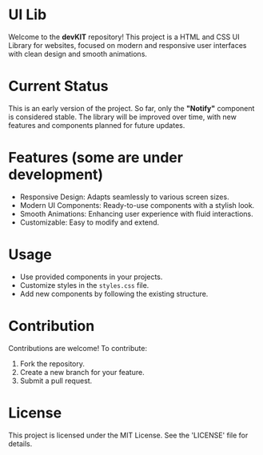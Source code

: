 # UI Lib

Welcome to the **devKIT** repository! This project is a HTML and CSS UI Library for websites, focused on modern and responsive user interfaces with clean design and smooth animations.

# Current Status

This is an early version of the project. So far, only the **"Notify"** component is considered stable. The library will be improved over time, with new features and components planned for future updates.

# Features (some are under development)

- Responsive Design: Adapts seamlessly to various screen sizes.
- Modern UI Components: Ready-to-use components with a stylish look.
- Smooth Animations: Enhancing user experience with fluid interactions.
- Customizable: Easy to modify and extend.

# Usage

- Use provided components in your projects.
- Customize styles in the `styles.css` file.
- Add new components by following the existing structure.

# Contribution

Contributions are welcome! To contribute:

1. Fork the repository.
2. Create a new branch for your feature.
3. Submit a pull request.

# License

This project is licensed under the MIT License. See the 'LICENSE' file for details.
